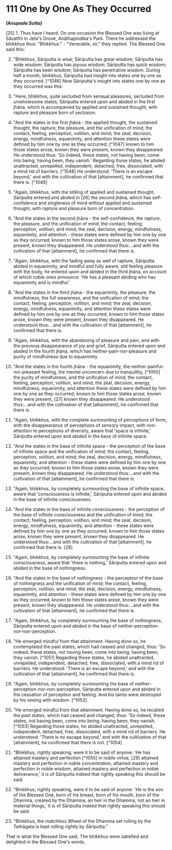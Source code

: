 # 111 One by One As They Occurred
***(Anupada Sutta)***

[25] 1. Thus have I heard. On one occasion the Blessed One was living at Sāvatthī in Jeta's Grove, Anāthapindika's Park. There he addressed the bhikkhus thus: "Bhikkhus." - "Venerable, sir," they replied. The Blessed One said this:

2. "Bhikkhus, Sāriputta is wise; Sāriputta has great wisdom; Sāriputta has wide wisdom; Sāriputta has joyous wisdom; Sāriputta has quick wisdom; Sāriputta has keen wisdom; Sāriputta has penetrative wisdom. During half a month, bhikkhus, Sāriputta had insight into states one by one as they occurred. [^1046] Now Sāriputta's insight into states one by one as they occurred was this:

3. "Here, bhikkhus, quite secluded from sensual pleasures, secluded from unwholesome states, Sāriputta entered upon and abided in the first jhāna, which is accompanied by applied and sustained thought, with rapture and pleasure born of seclusion.

4. "And the states in the first jhāna - the applied thought, the sustained thought, the rapture, the pleasure, and the unification of mind; the contact, feeling, perception, volition, and mind; the zeal, decision, energy, mindfulness, equanimity, and attention these states were defined by him one by one as they occurred; [^1047] known to him those states arose, known they were present, known they disappeared. He understood thus: 'So indeed, these states, not having been, come into being; having been, they vanish.' Regarding those states, he abided unattracted, unrepelled, independent, detached, free, dissociated, with a mind rid of barriers. [^1048] He understood: 'There is an escape beyond,' and with the cultivation of that [attainment], he confirmed that there is. [^1049]

5. "Again, bhikkhus, with the stilling of applied and sustained thought, Sāriputta entered and abided in [26] the second jhāna,
which has self-confidence and singleness of mind without applied and sustained thought, with rapture and pleasure born of concentration.

6. "And the states in the second jhāna - the self-confidence, the rapture, the pleasure, and the unification of mind; the contact, feeling, perception, volition, and mind; the zeal, decision, energy, mindfulness, equanimity, and attention - these states were defined by him one by one as they occurred; known to him those states arose, known they were present, known they disappeared. He understood thus:...and with the cultivation of that [attainment], he confirmed that there is.

7. "Again, bhikkhus, with the fading away as well of rapture, Sāriputta abided in equanimity, and mindful and fully aware, still feeling pleasure with the body, he entered upon and abided in the third jhāna, on account of which noble ones announce: 'He has a pleasant abiding who has equanimity and is mindful.'

8. "And the states in the third jhāna - the equanimity, the pleasure, the mindfulness, the full awareness, and the unification of mind; the contact, feeling, perception, volition, and mind; the zeal, decision, energy, mindfulness, equanimity, and attention these states were defined by him one by one as they occurred; known to him those states arose, known they were present, known they disappeared. He understood thus:...and with the cultivation of that [attainment], he confirmed that there is.

9. "Again, bhikkhus, with the abandoning of pleasure and pain, and with the previous disappearance of joy and grief, Sāriputta entered upon and abided in the fourth jhāna, which has neither-pain-nor-pleasure and purity of mindfulness due to equanimity.

10. "And the states in the fourth jhāna - the equanimity, the neither-painful-nor-pleasant feeling, the mental unconcern due to tranquillity, [^1050] the purity of mindfulness, and the unification of mind; the contact, feeling, perception, volition, and mind; the zeal, decision, energy, mindfulness, equanimity, and attention these states were defined by him one by one as they occurred; known to him those states arose, known they were present, [27] known they disappeared. He understood thus:...and with the cultivation of that [attainment], he confirmed that there is.

11. "Again, bhikkhus, with the complete surmounting of perceptions of form, with the disappearance of perceptions of
sensory impact, with non-attention to perceptions of diversity, aware that 'space is infinite,' Sāriputta entered upon and abided in the base of infinite space.

12. "And the states in the base of infinite space - the perception of the base of infinite space and the unification of mind; the contact, feeling, perception, volition, and mind; the zeal, decision, energy, mindfulness, equanimity, and attention - these states were defined by him one by one as they occurred; known to him those states arose, known they were present, known they disappeared. He understood thus:...and with the cultivation of that [attainment], he confirmed that there is.

13. "Again, bhikkhus, by completely surmounting the base of infinite space, aware that 'consciousness is infinite,' Sāriputta entered upon and abided in the base of infinite consciousness.

14. "And the states in the base of infinite consciousness - the perception of the base of infinite consciousness and the unification of mind; the contact, feeling, perception, volition, and mind; the zeal, decision, energy, mindfulness, equanimity, and attention - these states were defined by him one by one as they occurred; known to him those states arose, known they were present, known they disappeared. He understood thus:...and with the cultivation of that [attainment], he confirmed that there is. [28]

15. "Again, bhikkhus, by completely surmounting the base of infinite consciousness, aware that 'there is nothing,' Sāriputta entered upon and abided in the base of nothingness.

16. "And the states in the base of nothingness - the perception of the base of nothingness and the unification of mind; the contact, feeling, perception, volition, and mind; the zeal, decision, energy, mindfulness, equanimity, and attention - these states were defined by him one by one as they occurred; known to him those states arose, known they were present, known théy disappeared. He understood thus:...and with the cultivation of that [attainment], he confirmed that there is.

17. "Again, bhikkhus, by completely surmounting the base of nothingness, Sāriputta entered upon and abided in the base of neither-perception-nor-non-perception.

18. "He emerged mindful from that attainment. Having done so, he contemplated the past states, which had ceased and changed, thus: 'So indeed, these states, not having been, come into being; having been, they vanish. [^1051] Regarding those states,
he abided unattracted, unrepelled, independent, detached, free, dissociated, with a mind rid of barriers. He understood: 'There is an escape beyond,' and with the cultivation of that [attainment], he confirmed that there is.

19. "Again, bhikkhus, by completely surmounting the base of neither-perception-nor-non-perception, Sāriputta entered upon and abided in the cessation of perception and feeling. And his taints were destroyed by his seeing with wisdom. [^1052]

20. "He emerged mindful from that attainment. Having done so, he recalled the past states, which had ceased and changed, thus: 'So indeed, these states, not having been, come into being; having been, they vanish. [^1053] Regarding those states, he abided unattracted, unrepelled, independent, detached, free, dissociated, with a mind rid of barriers. He understood: 'There is no escape beyond,' and with the cultivation of that [attainment], he confirmed that there is not. [^1054]

21. "Bhikkhus, rightly speaking, were it to be said of anyone: 'He has attained mastery and perfection [^1055] in noble virtue, [29] attained mastery and perfection in noble concentration, attained mastery and perfection in noble wisdom, attained mastery and perfection in noble deliverance,' it is of Sāriputta indeed that rightly speaking this should be said.

22. "Bhikkhus, rightly speaking, were it to be said of anyone: 'He is the son of the Blessed One, born of his breast, born of his mouth, born of the Dhamma, created by the Dhamma, an heir in the Dhamma, not an heir in material things,' it is of Sāriputta indeed that rightly speaking this should be said.

23. "Bhikkhus, the matchless Wheel of the Dhamma set rolling by the Tathāgata is kept rolling rightly by Sāriputta."

That is what the Blessed One said. The bhikkhus were satisfied and delighted in the Blessed One's words.